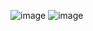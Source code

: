 ![image](https://user-images.githubusercontent.com/81821381/184944608-a82549fb-f433-4d9e-88e2-1c6b4dd393e3.png)
![image](https://user-images.githubusercontent.com/81821381/184945313-9da730e5-bf3b-43c7-b4e5-606829ec2af7.png)

